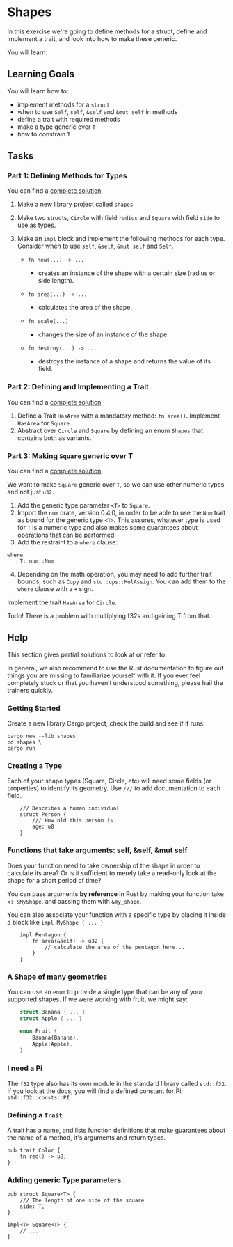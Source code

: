 # Shapes

In this exercise we're going to define methods for a struct, define and implement a trait, and look into how to make these generic. 


You will learn:

## Learning Goals

You will learn how to:

* implement methods for a `struct`
* when to use `Self`, `self`, `&self` and `&mut self` in methods
* define a trait with required methods
* make a type generic over `T`
* how to constrain `T`

## Tasks

### Part 1: Defining Methods for Types

You can find a [complete solution](../../exercise-solutions/shapes-part-1/)

1. Make a new library project called `shapes`
2. Make two structs, `Circle` with field `radius` and `Square` with field `side` to use as types. 
3. Make an `impl` block and implement the following methods for each type. Consider when to use `self`, `&self`, `&mut self` and `Self`.

    * `fn new(...) -> ...`
        * creates an instance of the shape with a certain size (radius or side length).

    * `fn area(...) -> ...`
        * calculates the area of the shape.

    * `fn scale(...)`
        * changes the size of an instance of the shape.

    * `fn destroy(...) -> ...`
        * destroys the instance of a shape and returns the value of its field.

### Part 2: Defining and Implementing a Trait

You can find a [complete solution](../../exercise-solutions/shapes-part-2/)

1. Define a Trait `HasArea` with a mandatory method:  `fn area()`. Implement `HasArea` for `Square`
2. Abstract over `Circle` and `Square` by defining an enum `Shapes` that contains both as variants.

### Part 3: Making `Square` generic over T

You can find a [complete solution](../../exercise-solutions/shapes-part-3/)

We want to make `Square` generic over `T`, so we can use other numeric types and not just `u32`.

1. Add the generic type parameter `<T>` to `Square`.
2. Import the `num` crate, version 0.4.0, in order to be able to use the `Num` trait as bound for the generic type `<T>`. This assures, whatever type is used for `T` is a numeric type and also makes some guarantees about operations that can be performed.
3. Add the restraint to a `where` clause:

```rust, ignore
where
    T: num::Num 
```

4. Depending on the math operation, you may need to add further trait bounds, such as `Copy` and `std::ops::MulAssign`. You can add them to the `where` clause with a `+` sign.

Implement the trait `HasArea` for `Circle`.

Todo! There is a problem with multiplying f32s and gaining T from that. 

## Help

This section gives partial solutions to look at or refer to.

In general, we also recommend to use the Rust documentation to figure
out things you are missing to familiarize yourself with it. If you ever
feel completely stuck or that you haven’t understood something, please
hail the trainers quickly.

### Getting Started

Create a new library Cargo project, check the build and see if it runs:

```
cargo new --lib shapes 
cd shapes \
cargo run
```

### Creating a Type

Each of your shape types (Square, Circle, etc) will need some fields (or
properties) to identify its geometry. Use `///` to add documentation to
each field.

```rust, ignore
    /// Describes a human individual
    struct Person {
        /// How old this person is
        age: u8
    }
```

### Functions that take arguments: self, &self, &mut self

Does your function need to take ownership of the shape in order to calculate its area? Or is it sufficient to merely take a read-only look at the shape for a short period of time?

You can pass arguments **by reference** in Rust by making your function take `x: &MyShape`, and passing them with `&my_shape`.

You can also associate your function with a specific type by placing it inside a block like `impl MyShape { ... }`

```rust, ignore
    impl Pentagon {
        fn area(&self) -> u32 {
            // calculate the area of the pentagon here...
        }
    }
```

### A Shape of many geometries

You can use an `enum` to provide a single type that can be any of your supported shapes. If we were working with fruit, we might say:

```rust
    struct Banana { ... }
    struct Apple { ... }

    enum Fruit {
        Banana(Banana),
        Apple(Apple),
    }
```

### I need a Pi

The `f32` type also has its own module in the standard library called `std::f32`. If you look at the docs, you will find a defined constant for Pi: `std::f32::consts::PI`

### Defining a `Trait`

A trait has a name, and lists function definitions that make guarantees about the name of a method, it's arguments and return types. 

```rust, ignore
pub trait Color {
    fn red() -> u8;
}
```

### Adding generic Type parameters

```rust, ignore
pub struct Square<T> {
    /// The length of one side of the square
    side: T,
}

impl<T> Square<T> {
    // ...
}
```

